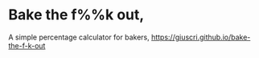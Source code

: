 # Bake the f%%k out,

A simple percentage calculator for bakers, https://giuscri.github.io/bake-the-f-k-out
